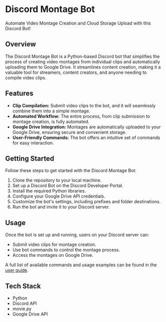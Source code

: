 ﻿# Discord Montage Bot
Automate Video Montage Creation and Cloud Storage Upload with this Discord Bot!

## Overview
The Discord Montage Bot is a Python-based Discord bot that simplifies the process of creating video montages from individual clips and automatically uploading them to Google Drive. It streamlines content creation, making it a valuable tool for streamers, content creators, and anyone needing to compile video clips.

## Features
- **Clip Compilation:** Submit video clips to the bot, and it will seamlessly combine them into a simple montage.
- **Automated Workflow:** The entire process, from clip submission to montage creation, is fully automated.
- **Google Drive Integration:** Montages are automatically uploaded to your Google Drive, ensuring secure and convenient storage.
- **User-Friendly Commands:** The bot offers an intuitive set of commands for easy interaction.

## Getting Started
Follow these steps to get started with the Discord Montage Bot:
1. Clone the repository to your local machine.
2. Set up a Discord Bot on the Discord Developer Portal.
3. Install the required Python libraries.
4. Configure your Google Drive API credentials.
5. Customize the bot's settings, including prefixes and folder destinations.
6. Run the bot and invite it to your Discord server.

## Usage
Once the bot is set up and running, users on your Discord server can:
- Submit video clips for montage creation.
- Use bot commands to control the montage process.
- Access the montages on Google Drive.

A full list of available commands and usage examples can be found in the [user guide](docs/user-guide.md).

## Tech Stack
- Python
- Discord API
- movie.py
- Google Drive API
